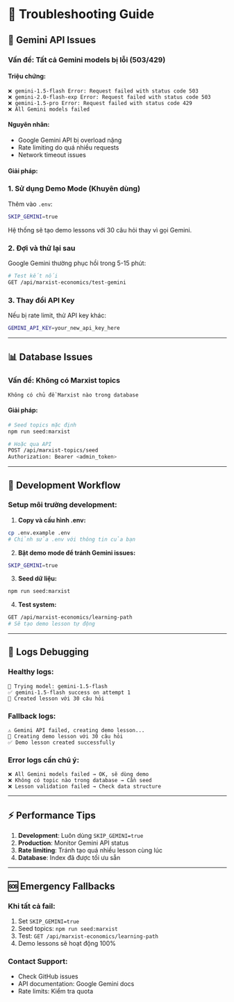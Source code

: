# 🔧 Troubleshooting Guide

## 🚨 **Gemini API Issues**

### **Vấn đề: Tất cả Gemini models bị lỗi (503/429)**

#### **Triệu chứng:**

```
❌ gemini-1.5-flash Error: Request failed with status code 503
❌ gemini-2.0-flash-exp Error: Request failed with status code 503
❌ gemini-1.5-pro Error: Request failed with status code 429
❌ All Gemini models failed
```

#### **Nguyên nhân:**

- Google Gemini API bị overload nặng
- Rate limiting do quá nhiều requests
- Network timeout issues

#### **Giải pháp:**

### **1. Sử dụng Demo Mode (Khuyên dùng)**

Thêm vào `.env`:

```bash
SKIP_GEMINI=true
```

Hệ thống sẽ tạo demo lessons với 30 câu hỏi thay vì gọi Gemini.

### **2. Đợi và thử lại sau**

Google Gemini thường phục hồi trong 5-15 phút:

```bash
# Test kết nối
GET /api/marxist-economics/test-gemini
```

### **3. Thay đổi API Key**

Nếu bị rate limit, thử API key khác:

```bash
GEMINI_API_KEY=your_new_api_key_here
```

---

## 📊 **Database Issues**

### **Vấn đề: Không có Marxist topics**

```
Không có chủ đề Marxist nào trong database
```

#### **Giải pháp:**

```bash
# Seed topics mặc định
npm run seed:marxist

# Hoặc qua API
POST /api/marxist-topics/seed
Authorization: Bearer <admin_token>
```

---

## 🔄 **Development Workflow**

### **Setup môi trường development:**

1. **Copy và cấu hình .env:**

```bash
cp .env.example .env
# Chỉnh sửa .env với thông tin của bạn
```

2. **Bật demo mode để tránh Gemini issues:**

```bash
SKIP_GEMINI=true
```

3. **Seed dữ liệu:**

```bash
npm run seed:marxist
```

4. **Test system:**

```bash
GET /api/marxist-economics/learning-path
# Sẽ tạo demo lesson tự động
```

---

## 📝 **Logs Debugging**

### **Healthy logs:**

```
🤖 Trying model: gemini-1.5-flash
✅ gemini-1.5-flash success on attempt 1
📝 Created lesson với 30 câu hỏi
```

### **Fallback logs:**

```
⚠️ Gemini API failed, creating demo lesson...
📝 Creating demo lesson với 30 câu hỏi
✅ Demo lesson created successfully
```

### **Error logs cần chú ý:**

```
❌ All Gemini models failed → OK, sẽ dùng demo
❌ Không có topic nào trong database → Cần seed
❌ Lesson validation failed → Check data structure
```

---

## ⚡ **Performance Tips**

1. **Development**: Luôn dùng `SKIP_GEMINI=true`
2. **Production**: Monitor Gemini API status
3. **Rate limiting**: Tránh tạo quá nhiều lesson cùng lúc
4. **Database**: Index đã được tối ưu sẵn

---

## 🆘 **Emergency Fallbacks**

### **Khi tất cả fail:**

1. Set `SKIP_GEMINI=true`
2. Seed topics: `npm run seed:marxist`
3. Test: `GET /api/marxist-economics/learning-path`
4. Demo lessons sẽ hoạt động 100%

### **Contact Support:**

- Check GitHub issues
- API documentation: Google Gemini docs
- Rate limits: Kiểm tra quota
